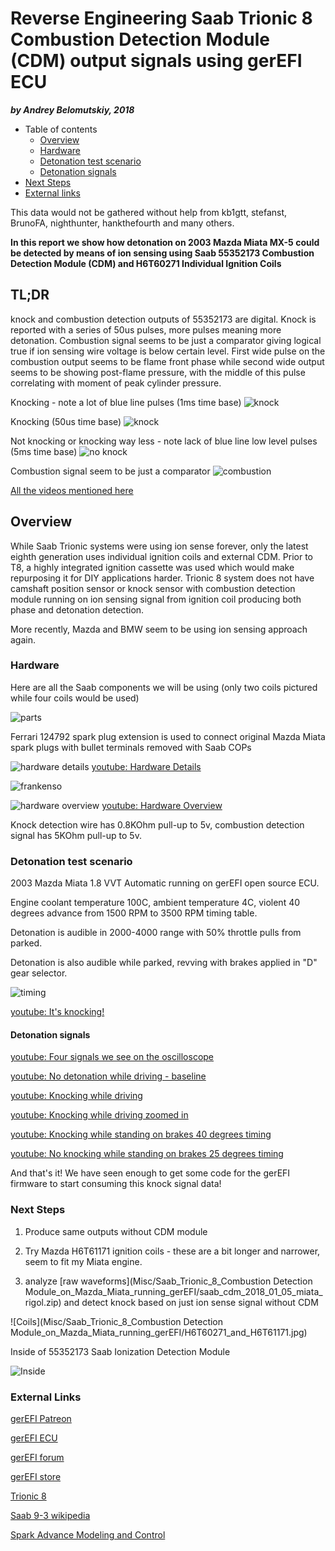 # Reverse Engineering Saab Trionic 8 Combustion Detection Module (CDM) output signals using gerEFI ECU

***by Andrey Belomutskiy, 2018***

* Table of contents
  * [Overview](https://github.com/gerefi/gerefi_documentation/tree/master/Misc/Saab_Trionic_8_Combustion%20Detection%20Module_on_Mazda_Miata_running_gerEFI#overview)
  * [Hardware](https://github.com/gerefi/gerefi_documentation/tree/master/Misc/Saab_Trionic_8_Combustion%20Detection%20Module_on_Mazda_Miata_running_gerEFI#hardware)
  * [Detonation test scenario](https://github.com/gerefi/gerefi_documentation/tree/master/Misc/Saab_Trionic_8_Combustion%20Detection%20Module_on_Mazda_Miata_running_gerEFI#detonation-test-scenario)
  * [Detonation signals](https://github.com/gerefi/gerefi_documentation/tree/master/Misc/Saab_Trionic_8_Combustion%20Detection%20Module_on_Mazda_Miata_running_gerEFI#detonation-signals)
* [Next Steps](https://github.com/gerefi/gerefi_documentation/tree/master/Misc/Saab_Trionic_8_Combustion%20Detection%20Module_on_Mazda_Miata_running_gerEFI#next-steps)  
* [External links](https://github.com/gerefi/gerefi_documentation/tree/master/Misc/Saab_Trionic_8_Combustion%20Detection%20Module_on_Mazda_Miata_running_gerEFI#external-links)

This data would not be gathered without help from kb1gtt, stefanst, BrunoFA, nighthunter, hankthefourth and many others.

**In this report we show how detonation on 2003 Mazda Miata MX-5 could be detected by means of ion sensing using Saab 55352173 Combustion Detection Module (CDM) and H6T60271 Individual Ignition Coils**

## TL;DR

knock and combustion detection outputs of 55352173 are digital. Knock is reported with a series of 50us pulses, more pulses
meaning more detonation. Combustion signal seems to be just a comparator giving logical true if ion sensing wire voltage is below certain level. First wide pulse on the combustion output seems to be flame front phase while second wide output
seems to be showing post-flame pressure, with the middle of this pulse correlating with moment of peak cylinder pressure.

Knocking - note a lot of blue line pulses (1ms time base)
![knock](<Misc/Saab_Trionic_8_Combustion Detection Module_on_Mazda_Miata_running_gerEFI/saab_cdm_tldr_knocking.png>)

Knocking (50us time base)
![knock](<Misc/Saab_Trionic_8_Combustion Detection Module_on_Mazda_Miata_running_gerEFI/saab_cdm_knock_signal.png>)

Not knocking or knocking way less - note lack of blue line low level pulses (5ms time base)
![no knock](<Misc/Saab_Trionic_8_Combustion Detection Module_on_Mazda_Miata_running_gerEFI/saab_cdm_tldr_not_knocking.png>)

Combustion signal seem to be just a comparator
![combustion](<Misc/Saab_Trionic_8_Combustion Detection Module_on_Mazda_Miata_running_gerEFI/saab_cdm_combustion_signal.png>)

[All the videos mentioned here](https://www.youtube.com/watch?v=1y1dXTg9iMg&list=PLwj_BUeepTNB6eddVd7_KtyqiFYOJ75jy)

## Overview

While Saab Trionic systems were using ion sense forever, only the latest eighth generation
uses individual ignition coils and external CDM. Prior to T8, a highly integrated ignition cassette was used which would
make repurposing it for DIY applications harder.
Trionic 8 system does not have camshaft position sensor or knock sensor with combustion detection module running on ion sensing
signal from ignition coil producing both phase and detonation detection.  

More recently, Mazda and BMW seem to be using ion sensing approach again.

### Hardware

Here are all the Saab components we will be using (only two coils pictured while four coils would be used)

![parts](<Misc/Saab_Trionic_8_Combustion Detection Module_on_Mazda_Miata_running_gerEFI/saab_2005_parts.jpg>)

Ferrari 124792 spark plug extension is used to connect original Mazda Miata spark plugs with bullet terminals removed with Saab COPs

![hardware details](<Misc/Saab_Trionic_8_Combustion Detection Module_on_Mazda_Miata_running_gerEFI/saab_cdm_hardware_details.jpg>)
[youtube: Hardware Details](https://youtu.be/rUZ_-_hRnDU)

![frankenso](<Misc/Saab_Trionic_8_Combustion Detection Module_on_Mazda_Miata_running_gerEFI/saab_cdm_frankenso_assembled.jpg>)

![hardware overview](<Misc/Saab_Trionic_8_Combustion Detection Module_on_Mazda_Miata_running_gerEFI/saab_cdm_engine_bay.jpg>)
[youtube: Hardware Overview](https://www.youtube.com/watch?v=1y1dXTg9iMg)

Knock detection wire has 0.8KOhm pull-up to 5v, combustion detection signal has 5KOhm pull-up to 5v.

### Detonation test scenario

2003 Mazda Miata 1.8 VVT Automatic running on gerEFI open source ECU.

Engine coolant temperature 100C, ambient temperature 4C, violent 40 degrees advance from 1500 RPM to 3500 RPM timing table.

Detonation is audible in 2000-4000 range with 50% throttle pulls from parked.

Detonation is also audible while parked, revving with brakes applied in "D" gear selector.

![timing](<Misc/Saab_Trionic_8_Combustion Detection Module_on_Mazda_Miata_running_gerEFI/saab_cdm_knock_ignition_table.png>)

[youtube: It's knocking!](https://youtu.be/FQ9ii0eXjmA)

#### Detonation signals

[youtube: Four signals we see on the oscilloscope](https://youtu.be/7aafaZgr2AE)

[youtube: No detonation while driving - baseline](https://youtu.be/2fNrJ7NDFm8)

[youtube: Knocking while driving](https://youtu.be/eehx5zH8igI)

[youtube: Knocking while driving zoomed in](https://youtu.be/QXTaa1mGbwE)

[youtube: Knocking while standing on brakes 40 degrees timing](https://youtu.be/ylvMqOD50bY)

[youtube: No knocking while standing on brakes 25 degrees timing](https://youtu.be/jS3LXw_v9ls)

And that's it! We have seen enough to get some code for the gerEFI firmware to start consuming this knock signal data!

### Next Steps

1) Produce same outputs without CDM module

2) Try Mazda H6T61171 ignition coils - these are a bit longer and narrower, seem to fit my Miata engine.

3) analyze [raw waveforms](Misc/Saab_Trionic_8_Combustion Detection Module_on_Mazda_Miata_running_gerEFI/saab_cdm_2018_01_05_miata_rigol.zip) and detect knock based on just ion sense signal without CDM

![Coils](Misc/Saab_Trionic_8_Combustion Detection Module_on_Mazda_Miata_running_gerEFI/H6T60271_and_H6T61171.jpg)

Inside of 55352173 Saab Ionization Detection Module

![Inside](<Misc/Saab_Trionic_8_Combustion Detection Module_on_Mazda_Miata_running_gerEFI/Ionization_Detection_Module_55352173.png>)

### External Links

[gerEFI Patreon](https://www.patreon.com/gerefi)

[gerEFI ECU](https://www.gerefi.com/)

[gerEFI forum](https://www.gerefi.com/forum/)

[gerEFI store](https://www.shop.gerefi.com/shop)

[Trionic 8](https://en.wikipedia.org/wiki/Trionic_8)

[Saab 9-3 wikipedia](https://en.wikipedia.org/wiki/Saab_9-3#Second_generation_(2003%E2%80%932014))

[Spark Advance Modeling and Control](http://www.fs.isy.liu.se/Publications/PhD/99_PhD_580_LE.pdf)

